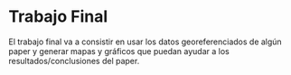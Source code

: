 # Trabajo Final
El trabajo final va a consistir en usar los datos georeferenciados de algún paper y generar mapas y gráficos que puedan ayudar a los resultados/conclusiones del paper. 
